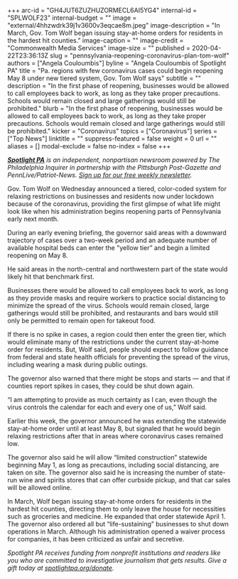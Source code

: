 +++
arc-id = "GH4JUT6ZUZHUZORMECL6AI5YG4"
internal-id = "SPLWOLF23"
internal-budget = ""
image = "external/4hhzwdrk39j1v3600v3eqcae8m.jpeg"
image-description = "In March, Gov. Tom Wolf began issuing stay-at-home orders for residents in the hardest hit counties."
image-caption = ""
image-credit = "Commonwealth Media Services"
image-size = ""
published = 2020-04-22T23:36:13Z
slug = "pennsylvania-reopening-coronavirus-plan-tom-wolf"
authors = ["Angela Couloumbis"]
byline = "Angela Couloumbis of Spotlight PA"
title = "Pa. regions with few coronavirus cases could begin reopening May 8 under new tiered system, Gov. Tom Wolf says"
subtitle = ""
description = "In the first phase of reopening, businesses would be allowed to call employees back to work, as long as they take proper precautions. Schools would remain closed and large gatherings would still be prohibited."
blurb = "In the first phase of reopening, businesses would be allowed to call employees back to work, as long as they take proper precautions. Schools would remain closed and large gatherings would still be prohibited."
kicker = "Coronavirus"
topics = ["Coronavirus"]
series = ["Top News"]
linktitle = ""
suppress-featured = false
weight = 0
url = ""
aliases = []
modal-exclude = false
no-index = false
+++

<a href="https://www.spotlightpa.org/"><i><b>Spotlight PA</b></i></a><i> is an independent, nonpartisan newsroom powered by The Philadelphia Inquirer in partnership with the Pittsburgh Post-Gazette and PennLive/Patriot-News. </i><a href="https://www.spotlightpa.org/newsletters"><i>Sign up for our free weekly newsletter</i></a><i>.</i>

Gov. Tom Wolf on Wednesday announced a tiered, color-coded system for relaxing restrictions on businesses and residents now under lockdown because of the coronavirus, providing the first glimpse of what life might look like when his administration begins reopening parts of Pennsylvania early next month.

During an early evening briefing, the governor said areas with a downward trajectory of cases over a two-week period and an adequate number of available hospital beds can enter the "yellow tier” and begin a limited reopening on May 8.

He said areas in the north-central and northwestern part of the state would likely hit that benchmark first.

Businesses there would be allowed to call employees back to work, as long as they provide masks and require workers to practice social distancing to minimize the spread of the virus. Schools would remain closed, large gatherings would still be prohibited, and restaurants and bars would still only be permitted to remain open for takeout food.

If there is no spike in cases, a region could then enter the green tier, which would eliminate many of the restrictions under the current stay-at-home order for residents. But, Wolf said, people should expect to follow guidance from federal and state health officials for preventing the spread of the virus, including wearing a mask during public outings.

<script src="https://www.spotlightpa.org/embed.js" async></script><div data-spl-embed-version="1" data-spl-src="https://www.spotlightpa.org/embeds/donate/"></div>


The governor also warned that there might be stops and starts — and that if counties report spikes in cases, they could be shut down again.

“I am attempting to provide as much certainty as I can, even though the virus controls the calendar for each and every one of us,” Wolf said.

Earlier this week, the governor announced he was extending the statewide stay-at-home order until at least May 8, but signaled that he would begin relaxing restrictions after that in areas where coronavirus cases remained low.

The governor also said he will allow “limited construction” statewide beginning May 1, as long as precautions, including social distancing, are taken on site. The governor also said he is increasing the number of state-run wine and spirits stores that can offer curbside pickup, and that car sales will be allowed online.

In March, Wolf began issuing stay-at-home orders for residents in the hardest hit counties, directing them to only leave the house for necessities such as groceries and medicine. He expanded that order statewide April 1. The governor also ordered all but “life-sustaining” businesses to shut down operations in March. Although his administration opened a waiver process for companies, it has been criticized as unfair and secretive.



<i>Spotlight PA receives funding from nonprofit institutions and readers like you who are committed to investigative journalism that gets results. Give a gift today at </i><a href="https://www.spotlightpa.org/donate"><i>spotlightpa.org/donate</i></a><i>.</i>
